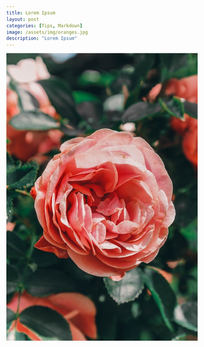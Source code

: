 ```yaml
---
title: Lorem Ipsum
layout: post
categories: [Tips, Markdown]
image: /assets/img/oranges.jpg
description: "Lorem Ipsum"
---
```


![test](https://raw.githubusercontent.com/leonard-hacker/marcbday/master/assets/img/rose.jpg?raw=true)
